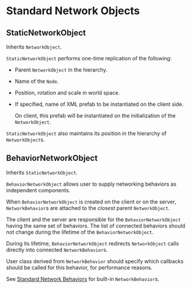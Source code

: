 # Standard Network Objects

## StaticNetworkObject

Inherits `NetworkObject`.

`StaticNetworkObject` performs one-time replication of the following:

* Parent `NetworkObject` in the hierarchy.

* Name of the `Node`.

* Position, rotation and scale in world space.

* If specified, name of XML prefab to be instantiated on the client side.

    On client, this prefab will be instantiated on the initialization of the `NetworkObject`.

`StaticNetworkObject` also maintains its position in the hierarchy of `NetworkObject`s.

## BehaviorNetworkObject

Inherits `StaticNetworkObject`.

`BehaviorNetworkObject` allows user to supply networking behaviors as independent components.

When `BehaviorNetworkObject` is created on the client or on the server, `NetworkBehavior`s are attached to the *closest* parent `NetworkObject`.

The client and the server are responsible for the `BehaviorNetworkObject` having the same set of behaviors.
The list of connected behaviors should not change during the lifetime of the `BehaviorNetworkObject`.

During its lifetime, `BehaviorNetworkObject` redirects `NetworkObject` calls directly into connected `NetworkBehavior`s.

User class derived from `NetworkBehavior` should specify which callbacks should be called for this behavior, for performance reasons.

See [Standard Network Behaviors](Standard-Network-Behaviors.md) for built-in `NetworkBehavior`s.
